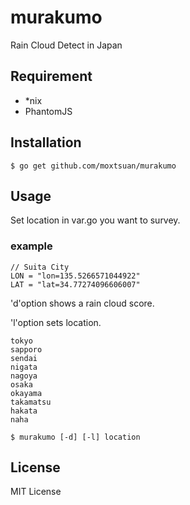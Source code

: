murakumo
====

Rain Cloud Detect in Japan

## Requirement

- \*nix
- PhantomJS

## Installation

```
$ go get github.com/moxtsuan/murakumo
```

## Usage

Set location in var.go you want to survey.

### example
```
// Suita City
LON = "lon=135.5266571044922"
LAT = "lat=34.77274096606007"
```

'd'option shows a rain cloud score.

'l'option sets location.

```
tokyo
sapporo
sendai
nigata
nagoya
osaka
okayama
takamatsu
hakata
naha
```

```
$ murakumo [-d] [-l] location
```

## License

MIT License
